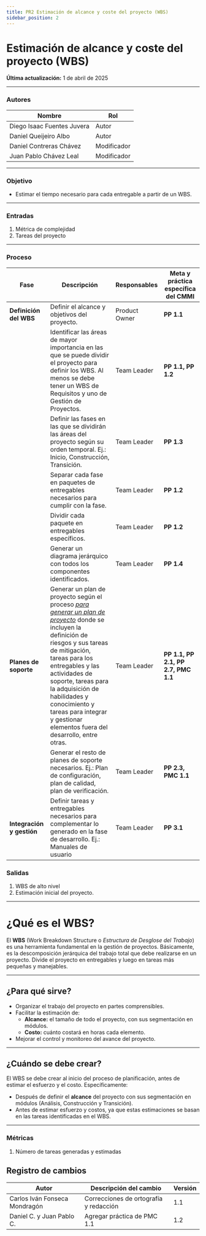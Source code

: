 ```yaml
---
title: PR2 Estimación de alcance y coste del proyecto (WBS)
sidebar_position: 2
---
```


# Estimación de alcance y coste del proyecto (WBS)

**Última actualización:** 1 de abril de 2025

---

### Autores

| Nombre                     | Rol   |
| -------------------------- | ----- |
| Diego Isaac Fuentes Juvera | Autor |
| Daniel Queijeiro Albo      | Autor |
| Daniel Contreras Chávez    | Modificador |
| Juan Pablo Chávez Leal     | Modificador |
---

### Objetivo

- Estimar el tiempo necesario para cada entregable a partir de un WBS.

---

### Entradas

1. Métrica de complejidad
2. Tareas del proyecto

---

### Proceso

| Fase                      | Descripción                                                                                                                                                                                                                                                                                                                                                                                                                                     | Responsables  | Meta y práctica específica del CMMI |
| ------------------------- | ----------------------------------------------------------------------------------------------------------------------------------------------------------------------------------------------------------------------------------------------------------------------------------------------------------------------------------------------------------------------------------------------------------------------------------------------- | ------------- | ----------------------------------- |
| **Definición del WBS**    | Definir el alcance y objetivos del proyecto.                                                                                                                                                                                                                                                                                                                                                                                                    | Product Owner | **PP 1.1**                          |
|                           | Identificar las áreas de mayor importancia en las que se puede dividir el proyecto para definir los WBS. Al menos se debe tener un WBS de Requisitos y uno de Gestión de Proyectos.                                                                                                                                                                                                                                                             | Team Leader   | **PP 1.1, PP 1.2**                  |
|                           | Definir las fases en las que se dividirán las áreas del proyecto según su orden temporal. Ej.: Inicio, Construcción, Transición.                                                                                                                                                                                                                                                                                                                | Team Leader   | **PP 1.3**                          |
|                           | Separar cada fase en paquetes de entregables necesarios para cumplir con la fase.                                                                                                                                                                                                                                                                                                                                                               | Team Leader   | **PP 1.2**                          |
|                           | Dividir cada paquete en entregables específicos.                                                                                                                                                                                                                                                                                                                                                                                                | Team Leader   | **PP 1.2**                          |
|                           | Generar un diagrama jerárquico con todos los componentes identificados.                                                                                                                                                                                                                                                                                                                                                                         | Team Leader   | **PP 1.4**                          |
| **Planes de soporte**     | Generar un plan de proyecto según el proceso [*para generar un plan de proyecto*](https://codeandco-wiki.netlify.app/docs/procesos/proceso-plan-proyecto/) donde se incluyen la definición de riesgos y sus tareas de mitigación, tareas para los entregables y las actividades de soporte, tareas para la adquisición de habilidades y conocimiento y tareas para integrar y gestionar elementos fuera del desarrollo, entre otras. | Team Leader   | **PP 1.1, PP 2.1, PP 2.7, PMC 1.1**          |
|                           | Generar el resto de planes de soporte necesarios. Ej.: Plan de configuración, plan de calidad, plan de verificación.                                                                                                                                                                                                                                                                                                                            | Team Leader   | **PP 2.3, PMC  1.1**                          |
| **Integración y gestión** | Definir tareas y entregables necesarios para complementar lo generado en la fase de desarrollo. Ej.: Manuales de usuario                                                                                                                                                                                                                                                                                                                        | Team Leader   | **PP 3.1**                          |

### Salidas

1. WBS de alto nivel
2. Estimación inicial del proyecto.

---

# ¿Qué es el WBS?

El **WBS** (Work Breakdown Structure o *Estructura de Desglose del Trabajo*) es una herramienta fundamental en la gestión de proyectos. Básicamente, es la descomposición jerárquica del trabajo total que debe realizarse en un proyecto. Divide el proyecto en entregables y luego en tareas más pequeñas y manejables.

---

## ¿Para qué sirve?

- Organizar el trabajo del proyecto en partes comprensibles.  
- Facilitar la estimación de:
  - **Alcance:** el tamaño de todo el proyecto, con sus segmentación en módulos.
  - **Costo:** cuánto costará en horas cada elemento.
- Mejorar el control y monitoreo del avance del proyecto.

---

## ¿Cuándo se debe crear?

El WBS se debe crear al inicio del proceso de planificación, antes de estimar el esfuerzo y el costo. Específicamente:

- Después de definir el **alcance** del proyecto con sus segmentación en módulos (Análisis, Construcción y Transición).
- Antes de estimar esfuerzo y costos, ya que estas estimaciones se basan en las tareas identificadas en el WBS.

---

### Métricas

1. Número de tareas generadas y estimadas

## Registro de cambios

| Autor                         | Descripción del cambio                 | Versión |
| ----------------------------- | -------------------------------------- | ------- |
| Carlos Iván Fonseca Mondragón | Correcciones de ortografía y redacción | 1.1     |
| Daniel C. y Juan Pablo C.     | Agregar práctica de PMC 1.1            | 1.2     |
